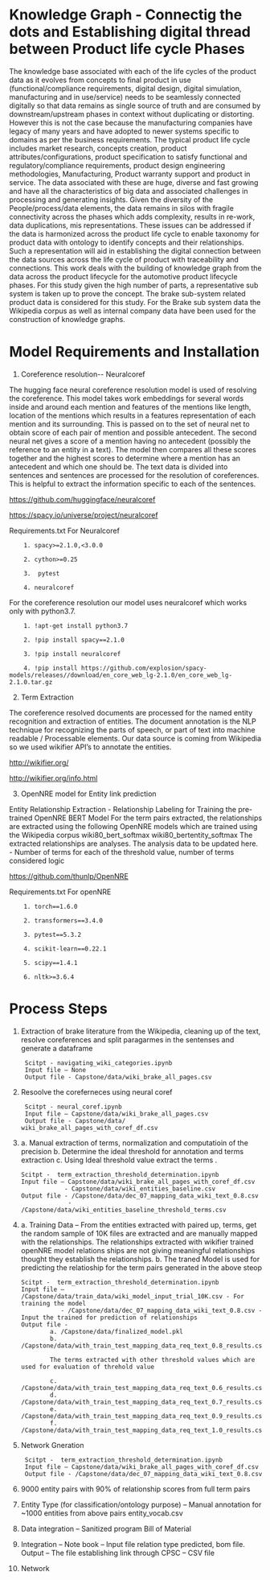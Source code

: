 # Knowledge Graph - Connectig the dots and Establishing digital thread between Product life cycle Phases

 The knowledge base associated with each of the life cycles of the product data as it evolves from concepts to final product in use (functional/compliance requirements,  digital design, digital simulation, manufacturing and in use/service) needs to be seamlessly connected digitally so that data remains as single source of truth and are consumed by downstream/upstream phases in context without duplicating or distorting. However this is not the case because the  manufacturing companies have legacy of many years and have  adopted to newer systems specific to domains as per the business requirements. The typical product life cycle includes market research, concepts creation, product attributes/configurations, product specification to satisfy functional and regulatory/compliance requirements, product design engineering methodologies, Manufacturing, Product warranty support and product in service. The data associated with these are huge, diverse and fast growing and have all the characteristics of big data and associated  challenges in processing and generating insights.
Given the diversity of the People/process/data elements, the data remains in silos with fragile connectivity across the phases which adds complexity, results in re-work, data duplications, mis representations. These issues can be addressed if the data is harmonized across the product life cycle to enable taxonomy for product data with ontology to identify concepts and their relationships.  Such a representation will aid in establishing the digital connection between the data sources across the life cycle of product with traceability and connections. 
This work deals with the building of knowledge graph from the data across the product lifecycle for the automotive product lifecycle phases. For this study given the high number of parts, a representative sub system is taken up to prove the concept.  The brake sub-system related product data is considered for this study. For the Brake sub system data the  Wikipedia corpus as well as internal company data have  been used for the construction of knowledge graphs.     


# Model Requirements and Installation

1. Coreference resolution-- Neuralcoref

The hugging face neural coreference resolution model is used of resolving the coreference. This model takes work embeddings for several words inside and around each mention and features of the mentions like length, location of the mentions which results in a features representation of each mention and its surrounding.  This is passed on to the set of neural net to obtain score of each pair of mention and possible antecedent. The second neural net gives a score of a mention having no antecedent (possibly the reference to an entity in a text). The model then compares all these scores together and the highest scores to determine where a mention has an antecedent and which one should be.
The text data is divided into sentences and sentences are processed for the resolution of coreferences. This is helpful to extract the information specific to each of the sentences.
 
   https://github.com/huggingface/neuralcoref
   
   https://spacy.io/universe/project/neuralcoref

 Requirements.txt For Neuralcoref

        1. spacy>=2.1.0,<3.0.0
        
        2. cython>=0.25
        
        3.  pytest
        
        4. neuralcoref

For the coreference resolution our model uses neuralcoref which works only with python3.7.
        
        1. !apt-get install python3.7
        
        2. !pip install spacy==2.1.0
        
        3. !pip install neuralcoref
        
        4. !pip install https://github.com/explosion/spacy-models/releases//download/en_core_web_lg-2.1.0/en_core_web_lg-2.1.0.tar.gz

2. Term Extraction 

The coreference resolved documents are processed for the named entity recognition and extraction of entities.  The document annotation is the NLP technique for recognizing the parts of speech, or part of text into machine readable / Processable elements.  Our data source is coming from Wikipedia so we used wikifier API’s to annotate the entities.
 
  http://wikifier.org/
  
  http://wikifier.org/info.html
        

3. OpenNRE model for Entity link prediction

 Entity Relationship Extraction - Relationship Labeling for Training the pre-trained OpenNRE BERT Model
For the term pairs extracted, the relationships are extracted using the following OpenNRE models which are trained using the Wikipedia corpus
wiki80_bert_softmax
wiki80_bertentity_softmax
The extracted relationships are analyses. The analysis data to be updated here. - Number of terms for each of the threshold value, number of terms considered logic

 https://github.com/thunlp/OpenNRE

 Requirements.txt For openNRE

        1. torch==1.6.0
        
        2. transformers==3.4.0
        
        3. pytest==5.3.2
        
        4. scikit-learn==0.22.1
        
        5. scipy==1.4.1
        
        6. nltk>=3.6.4

# Process Steps 

1. Extraction of brake literature from the Wikipedia, cleaning up of the text, resolve coreferences and split paragarmes in the sentenses and generate a 
dataframe

        Scitpt - navigating_wiki_categories.ipynb 
        Input file – None
        Output file - Capstone/data/wiki_brake_all_pages.csv

2. Resoolve the coreferneces using neural coref 

        Scitpt - neural_coref.ipynb         
        Input file – Capstone/data/wiki_brake_all_pages.csv
        Output file - Capstone/data/ wiki_brake_all_pages_with_coref_df.csv

3.  a.	Manual extraction of terms, normalization and computatioin of the precision
    b.	Determine the ideal threshold for annotation and terms extraction 
    c.	Using Ideal threshold value extract the terms	.	

        Scitpt -  term_extraction_threshold_determination.ipynb          
        Input file – Capstone/data/wiki_brake_all_pages_with_coref_df.csv
                    - Capstone/data/wiki_entities_baseline.csv
        Output file - /Capstone/data/dec_07_mapping_data_wiki_text_0.8.csv
                     - /Capstone/data/wiki_entities_baseline_threshold_terms.csv

4.  a. Training Data – From the entities extracted with paired up, terms, get the random sample of 10K files are extracted and are manually mapped with the relationships.  The relationships extracted with wikifier trained openNRE model relations ships are not giving meaningful relationships thought they establish the relationships.
    b. The traned Model is used for predicting the relatioship for the term pairs generated in the above steop   	

        Scitpt -  term_extraction_threshold_determination.ipynb          
        Input file – /Capstone/data/train_data/wiki_model_input_trial_10K.csv - For training the model
                   - /Capstone/data/dec_07_mapping_data_wiki_text_0.8.csv - Input the trained for prediction of relationships
        Output file - 
                a. /Capstone/data/finalized_model.pkl
                b. /Capstone/data/with_train_test_mapping_data_req_text_0.8_results.csv
                
                The terms extracted with other threshold values which are used for evaluation of threhold value
                
                c. /Capstone/data/with_train_test_mapping_data_req_text_0.6_results.csv
                d. /Capstone/data/with_train_test_mapping_data_req_text_0.7_results.csv
                e. /Capstone/data/with_train_test_mapping_data_req_text_0.9_results.csv
                f. /Capstone/data/with_train_test_mapping_data_req_text_1.0_results.csv

4. Network Gneration

        Scitpt -  term_extraction_threshold_determination.ipynb          
        Input file – Capstone/data/wiki_brake_all_pages_with_coref_df.csv
        Output file - /Capstone/data/dec_07_mapping_data_wiki_text_0.8.csv
        
5. 9000 entity pairs with 90% of relationship scores from full term pairs
6. Entity Type (for classification/ontology purpose) – Manual annotation for ~1000 entities from above pairs entity_vocab.csv
7. Data integration – Sanitized program Bill of Material
8. Integration – Note book – Input file relation type predicted, bom file.   Output – The file establishing link through CPSC – CSV file
9. Network 
